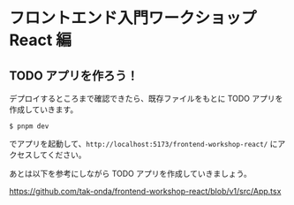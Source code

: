 # フロントエンド入門ワークショップ React 編

## TODO アプリを作ろう！

デプロイするところまで確認できたら、既存ファイルをもとに TODO アプリを作成していきます。

```shell
$ pnpm dev
```

でアプリを起動して、`http://localhost:5173/frontend-workshop-react/` にアクセスしてください。

あとは以下を参考にしながら TODO アプリを作成していきましょう。

https://github.com/tak-onda/frontend-workshop-react/blob/v1/src/App.tsx
